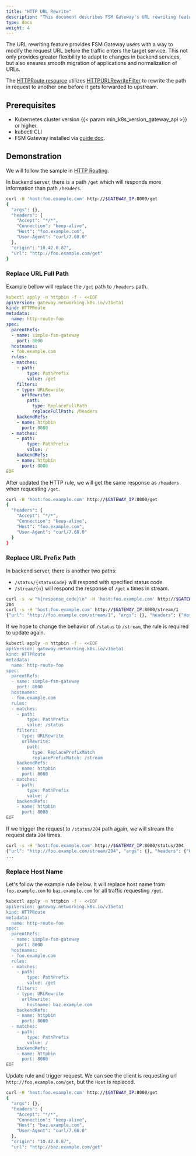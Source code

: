 ```yaml
---
title: "HTTP URL Rewrite"
description: "This document describes FSM Gateway's URL rewriting feature, allowing modification of request URLs for backend service flexibility and efficient URL normalization."
type: docs
weight: 4
---
```


The URL rewriting feature provides FSM Gateway users with a way to modify the request URL before the traffic enters the target service. This not only provides greater flexibility to adapt to changes in backend services, but also ensures smooth migration of applications and normalization of URLs.

The [HTTPRoute resource](https://gateway-api.sigs.k8s.io/api-types/httproute) utilizes [HTTPURLRewriteFilter](https://gateway-api.sigs.k8s.io/references/spec/#gateway.networking.k8s.io/v1beta1.HTTPURLRewriteFilter) to rewrite the path in request to another one before it gets forwarded to upstream.

## Prerequisites

- Kubernetes cluster version {{< param min_k8s_version_gateway_api >}} or higher.
- kubectl CLI
- FSM Gateway installed via [guide doc](/guides/traffic_management/ingress/fsm_gateway/installation).

## Demonstration

We will follow the sample in [HTTP Routing](/guides/traffic_management/ingress/fsm_gateway/http_routing/#deploy-example).

In backend server, there is a path `/get` which will responds more information than path `/headers`.

```bash
curl -H 'host:foo.example.com' http://$GATEWAY_IP:8000/get
{
  "args": {},
  "headers": {
    "Accept": "*/*",
    "Connection": "keep-alive",
    "Host": "foo.example.com",
    "User-Agent": "curl/7.68.0"
  },
  "origin": "10.42.0.87",
  "url": "http://foo.example.com/get"
}
```

### Replace URL Full Path

Example bellow will replace the `/get` path to `/headers` path.

```yaml
kubectl apply -n httpbin -f - <<EOF
apiVersion: gateway.networking.k8s.io/v1beta1
kind: HTTPRoute
metadata:
  name: http-route-foo
spec:
  parentRefs:
  - name: simple-fsm-gateway
    port: 8000
  hostnames:
  - foo.example.com
  rules:
  - matches:
    - path:
        type: PathPrefix
        value: /get
    filters:
    - type: URLRewrite
      urlRewrite: 
        path: 
          type: ReplaceFullPath
          replaceFullPath: /headers
    backendRefs:
    - name: httpbin
      port: 8080          
  - matches:
    - path:
        type: PathPrefix
        value: /        
    backendRefs:
    - name: httpbin
      port: 8080
EOF
```

After updated the HTTP rule, we will get the same response as `/headers` when requesting `/get`.

```bash
curl -H 'host:foo.example.com' http://$GATEWAY_IP:8000/get
{
  "headers": {
    "Accept": "*/*",
    "Connection": "keep-alive",
    "Host": "foo.example.com",
    "User-Agent": "curl/7.68.0"
  }
}
```

### Replace URL Prefix Path

In backend server, there is another two paths:
- `/status/{statusCode}` will respond with specified status code.
- `/stream/{n}` will respond the response of `/get` `n` times in stream.

```bash
curl -s -w "%{response_code}\n" -H 'host:foo.example.com' http://$GATEWAY_IP:8000/status/204
204
curl -s -H 'host:foo.example.com' http://$GATEWAY_IP:8000/stream/1
{"url": "http://foo.example.com/stream/1", "args": {}, "headers": {"Host": "foo.example.com", "User-Agent": "curl/7.68.0", "Accept": "*/*", "Connection": "keep-alive"}, "origin": "10.42.0.161", "id": 0}
```

If we hope to change the behavior of `/status` to `/stream`, the rule is required to update again.

```bash
kubectl apply -n httpbin -f - <<EOF
apiVersion: gateway.networking.k8s.io/v1beta1
kind: HTTPRoute
metadata:
  name: http-route-foo
spec:
  parentRefs:
  - name: simple-fsm-gateway
    port: 8000
  hostnames:
  - foo.example.com
  rules:
  - matches:
    - path:
        type: PathPrefix
        value: /status    
    filters:
    - type: URLRewrite
      urlRewrite: 
        path: 
          type: ReplacePrefixMatch
          replacePrefixMatch: /stream
    backendRefs:
    - name: httpbin
      port: 8080          
  - matches:
    - path:
        type: PathPrefix
        value: /        
    backendRefs:
    - name: httpbin
      port: 8080
EOF
```

If we trigger the request to `/status/204` path again, we will stream the request data `204` times.

```bash
curl -s -H 'host:foo.example.com' http://$GATEWAY_IP:8000/status/204
{"url": "http://foo.example.com/stream/204", "args": {}, "headers": {"Host": "foo.example.com", "User-Agent": "curl/7.68.0", "Accept": "*/*", "Connection": "keep-alive"}, "origin": "10.42.0.161", "id": 99}
...
```

### Replace Host Name

Let's follow the example rule below. It will replace host name from `foo.example.com` to `baz.example.com` for all traffic requesting `/get`.

```bash
kubectl apply -n httpbin -f - <<EOF
apiVersion: gateway.networking.k8s.io/v1beta1
kind: HTTPRoute
metadata:
  name: http-route-foo
spec:
  parentRefs:
  - name: simple-fsm-gateway
    port: 8000
  hostnames:
  - foo.example.com
  rules:
  - matches:
    - path:
        type: PathPrefix
        value: /get
    filters:
    - type: URLRewrite
      urlRewrite: 
        hostname: baz.example.com
    backendRefs:
    - name: httpbin
      port: 8080          
  - matches:
    - path:
        type: PathPrefix
        value: /        
    backendRefs:
    - name: httpbin
      port: 8080
EOF
```

Update rule and trigger request. We can see the client is requesting url `http://foo.example.com/get`, but the `Host` is replaced.

```bash
curl -H 'host:foo.example.com' http://$GATEWAY_IP:8000/get
{
  "args": {},
  "headers": {
    "Accept": "*/*",
    "Connection": "keep-alive",
    "Host": "baz.example.com",
    "User-Agent": "curl/7.68.0"
  },
  "origin": "10.42.0.87",
  "url": "http://baz.example.com/get"
```